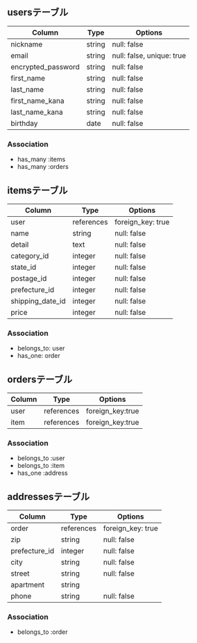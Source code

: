 ## usersテーブル

| Column             | Type       | Options                        |
| ------------------ | ---------- | ------------------------------ |
| nickname           | string     | null: false                    |
| email              | string     | null: false, unique: true      |
| encrypted_password | string     | null: false                    |
| first_name         | string     | null: false                    |
| last_name          | string     | null: false                    |
| first_name_kana    | string     | null: false                    |
| last_name_kana     | string     | null: false                    |
| birthday           | date       | null: false                    |

### Association
- has_many :items
- has_many :orders

## itemsテーブル

| Column           | Type       | Options                        |
| ---------------- | ---------- | ------------------------------ |
| user             | references | foreign_key: true              |
| name             | string     | null: false                    |
| detail           | text       | null: false                    |
| category_id      | integer     | null: false                   |
| state_id         | integer     | null: false                   |
| postage_id       | integer     | null: false                   |
| prefecture_id    | integer     | null: false                   |
| shipping_date_id | integer    | null: false                    |
| price            | integer    | null: false                    |

### Association
- belongs_to: user
- has_one: order

## ordersテーブル

| Column        | Type       | Options                        |
| ------------- | ---------- | ------------------------------ |
| user          | references | foreign_key:true               |
| item          | references | foreign_key:true               |

### Association
- belongs_to :user
- belongs_to :item
- has_one :address

## addressesテーブル

| Column       | Type        | Options                        |
| ------------ | ----------- | ------------------------------ |
| order        | references  | foreign_key: true              |
| zip          | string      | null: false                    |
| prefecture_id| integer     | null: false                    |
| city         | string      | null: false                    |
| street       | string      | null: false                    |
| apartment    | string      |                                |
| phone        | string      | null: false                    |

### Association
- belongs_to :order